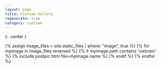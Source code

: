 ```yaml
---
layout: page
title: Vietnam Gallery
regenerate: true
category: vietnam
---
```

{: .center }

{% assign image_files = site.static_files | where: "image", true %}
{% for myimage in image_files reversed %}
  {% if myimage.path contains 'vietnam' %}
  {% include postpic.html file=myimage.name %}
  {% endif %}
{% endfor %}
